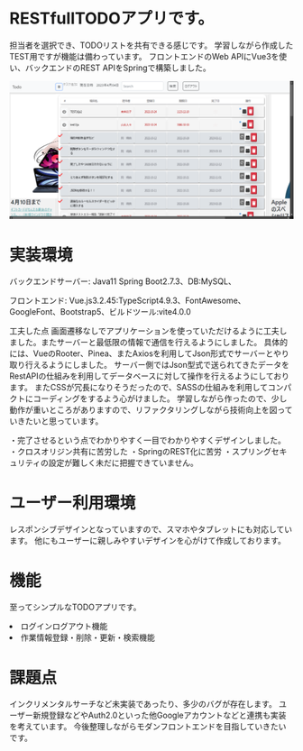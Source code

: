 # RESTfullTODOアプリです。
担当者を選択でき、TODOリストを共有できる感じです。
学習しながら作成したTEST用ですが機能は備わっています。
フロントエンドのWeb APIにVue3を使い、バックエンドのREST APIをSpringで構築しました。

<p align="center"><img src="doc\ScShot 2023-04-04 153300.png" width="830"></a></p>

# 実装環境

バックエンドサーバー:
Java11 Spring Boot2.7.3、DB:MySQL、

フロントエンド:
Vue.js3.2.45:TypeScript4.9.3、FontAwesome、GoogleFont、Bootstrap5、ビルドツール:vite4.0.0

工夫した点
画面遷移なしでアプリケーションを使っていただけるように工夫しました。またサーバーと最低限の情報で通信を行えるようにしました。
具体的には、VueのRooter、Pinea、またAxiosを利用してJson形式でサーバーとやり取り行えるようにしました。
サーバー側ではJson型式で送られてきたデータをRestAPIの仕組みを利用してデータベースに対して操作を行えるようにしております。
またCSSが冗長になりそうだったので、SASSの仕組みを利用してコンパクトにコーディングをするよう心がけました。
学習しながら作ったので、少し動作が重いところがありますので、リファクタリングしながら技術向上を図っていきたいと思っています。

・完了させるという点でわかりやすく一目でわかりやすくデザインしました。
・クロスオリジン共有に苦労した
・SpringのREST化に苦労
・スプリングセキュリティの設定が難しく未だに把握できていません。

# ユーザー利用環境

レスポンシブデザインとなっていますので、スマホやタブレットにも対応しています。
他にもユーザーに親しみやすいデザインを心がけて作成しております。


# 機能

至ってシンプルなTODOアプリです。

<li>ログインログアウト機能</li>
<li>作業情報登録・削除・更新・検索機能</li>

# 課題点

インクリメンタルサーチなど未実装であったり、多少のバグが存在します。
ユーザー新規登録などやAuth2.0といった他Googleアカウントなどと連携も実装を考えています。
今後整理しながらモダンフロントエンドを目指していきたいです。















